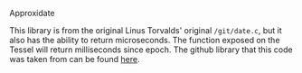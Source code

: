 Approxidate

This library is from the original Linus Torvalds' original `/git/date.c`, but it also has the ability to return microseconds. The function exposed on the Tessel will return milliseconds since epoch. The github library that this code was taken from can be found [here](https://github.com/thatguystone/approxidate).